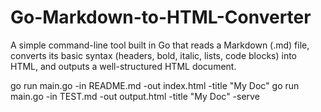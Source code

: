# Go-Markdown-to-HTML-Converter
A simple command-line tool built in Go that reads a Markdown (.md) file, converts its basic syntax (headers, bold, italic, lists, code blocks) into HTML, and outputs a well-structured HTML document.

go run main.go -in README.md -out index.html -title "My Doc"
go run main.go -in TEST.md -out output.html -title "My Doc" -serve

